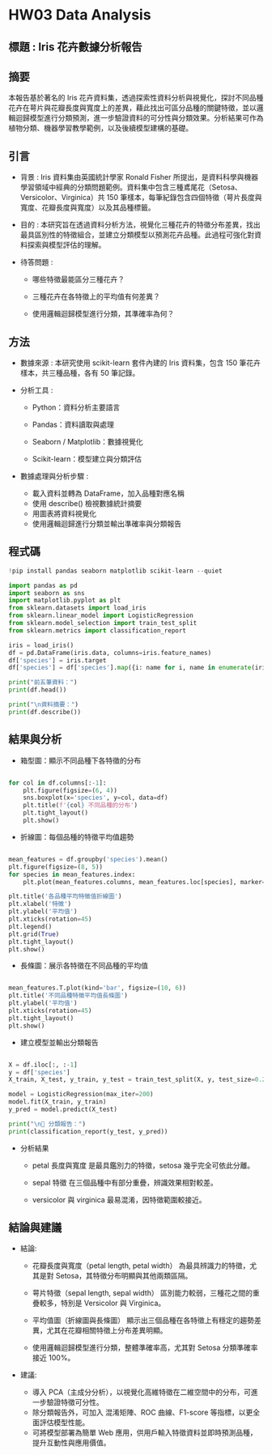 # HW03 Data Analysis

## 標題 : Iris 花卉數據分析報告


## 摘要

本報告基於著名的 Iris 花卉資料集，透過探索性資料分析與視覺化，探討不同品種花卉在萼片與花瓣長度與寬度上的差異，藉此找出可區分品種的關鍵特徵，並以邏輯迴歸模型進行分類預測，進一步驗證資料的可分性與分類效果。分析結果可作為植物分類、機器學習教學範例，以及後續模型建構的基礎。

## 引言

- 背景 : 
Iris 資料集由英國統計學家 Ronald Fisher 所提出，是資料科學與機器學習領域中經典的分類問題範例。資料集中包含三種鳶尾花（Setosa、Versicolor、Virginica）共 150 筆樣本，每筆紀錄包含四個特徵（萼片長度與寬度、花瓣長度與寬度）以及其品種標籤。

- 目的 : 
本研究旨在透過資料分析方法，視覺化三種花卉的特徵分布差異，找出最具區別性的特徵組合，並建立分類模型以預測花卉品種。此過程可強化對資料探索與模型評估的理解。

- 待答問題 : 
  - 哪些特徵最能區分三種花卉？

  - 三種花卉在各特徵上的平均值有何差異？

  - 使用邏輯迴歸模型進行分類，其準確率為何？

## 方法

- 數據來源 : 
本研究使用 scikit-learn 套件內建的 Iris 資料集，包含 150 筆花卉樣本，共三種品種，各有 50 筆記錄。

- 分析工具 : 
  - Python：資料分析主要語言

  - Pandas：資料讀取與處理

  - Seaborn / Matplotlib：數據視覺化

  - Scikit-learn：模型建立與分類評估

- 數據處理與分析步驟 :
  - 載入資料並轉為 DataFrame，加入品種對應名稱  
  - 使用 describe() 檢視數據統計摘要
  - 用圖表將資料視覺化
  - 使用邏輯迴歸進行分類並輸出準確率與分類報告

## 程式碼

```python
!pip install pandas seaborn matplotlib scikit-learn --quiet

import pandas as pd
import seaborn as sns
import matplotlib.pyplot as plt
from sklearn.datasets import load_iris
from sklearn.linear_model import LogisticRegression
from sklearn.model_selection import train_test_split
from sklearn.metrics import classification_report

iris = load_iris()
df = pd.DataFrame(iris.data, columns=iris.feature_names)
df['species'] = iris.target
df['species'] = df['species'].map({i: name for i, name in enumerate(iris.target_names)})

print("前五筆資料：")
print(df.head())

print("\n資料摘要：")
print(df.describe())

```
## 結果與分析
- 箱型圖：顯示不同品種下各特徵的分布

```python

for col in df.columns[:-1]:
    plt.figure(figsize=(6, 4))
    sns.boxplot(x='species', y=col, data=df)
    plt.title(f'{col} 不同品種的分布')
    plt.tight_layout()
    plt.show()

```

- 折線圖：每個品種的特徵平均值趨勢

```python

mean_features = df.groupby('species').mean()
plt.figure(figsize=(8, 5))
for species in mean_features.index:
    plt.plot(mean_features.columns, mean_features.loc[species], marker='o', label=species)

plt.title('各品種平均特徵值折線圖')
plt.xlabel('特徵')
plt.ylabel('平均值')
plt.xticks(rotation=45)
plt.legend()
plt.grid(True)
plt.tight_layout()
plt.show()

```

- 長條圖：展示各特徵在不同品種的平均值

```python

mean_features.T.plot(kind='bar', figsize=(10, 6))
plt.title('不同品種特徵平均值長條圖')
plt.ylabel('平均值')
plt.xticks(rotation=45)
plt.tight_layout()
plt.show()

```

- 建立模型並輸出分類報告

```python

X = df.iloc[:, :-1]
y = df['species']
X_train, X_test, y_train, y_test = train_test_split(X, y, test_size=0.2, random_state=42)

model = LogisticRegression(max_iter=200)
model.fit(X_train, y_train)
y_pred = model.predict(X_test)

print("\n🔹 分類報告：")
print(classification_report(y_test, y_pred))

```
- 分析結果
  - petal 長度與寬度 是最具鑑別力的特徵，setosa 幾乎完全可依此分離。

  - sepal 特徵 在三個品種中有部分重疊，辨識效果相對較差。

  - versicolor 與 virginica 最易混淆，因特徵範圍較接近。

## 結論與建議
- 結論:
  - 花瓣長度與寬度（petal length, petal width） 為最具辨識力的特徵，尤其是對 Setosa，其特徵分布明顯與其他兩類區隔。

  - 萼片特徵（sepal length, sepal width） 區別能力較弱，三種花之間的重疊較多，特別是 Versicolor 與 Virginica。
   
  - 平均值圖（折線圖與長條圖） 顯示出三個品種在各特徵上有穩定的趨勢差異，尤其在花瓣相關特徵上分布差異明顯。

  - 使用邏輯迴歸模型進行分類，整體準確率高，尤其對 Setosa 分類準確率接近 100%。
  
- 建議:
  - 導入 PCA（主成分分析），以視覺化高維特徵在二維空間中的分布，可進一步驗證特徵可分性。
  - 除分類報告外，可加入 混淆矩陣、ROC 曲線、F1-score 等指標，以更全面評估模型性能。
  - 可將模型部署為簡單 Web 應用，供用戶輸入特徵資料並即時預測品種，提升互動性與應用價值。

